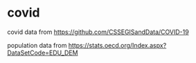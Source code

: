 # covid

covid data from https://github.com/CSSEGISandData/COVID-19

population data from https://stats.oecd.org/Index.aspx?DataSetCode=EDU_DEM
